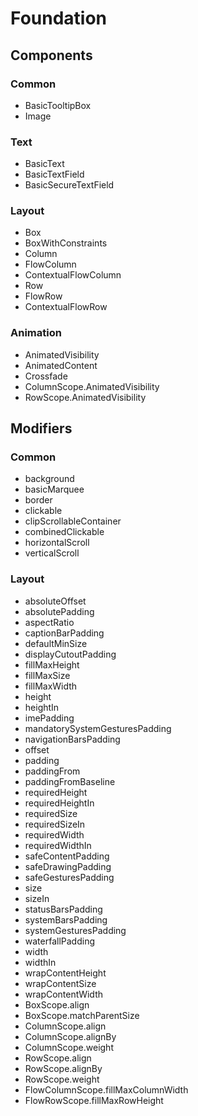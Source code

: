 # Foundation

## Components

### Common

- BasicTooltipBox
- Image

### Text

- BasicText
- BasicTextField
- BasicSecureTextField

### Layout

- Box
- BoxWithConstraints
- Column
- FlowColumn
- ContextualFlowColumn
- Row
- FlowRow
- ContextualFlowRow

### Animation

- AnimatedVisibility
- AnimatedContent
- Crossfade
- ColumnScope.AnimatedVisibility
- RowScope.AnimatedVisibility

## Modifiers

### Common

- background
- basicMarquee
- border
- clickable
- clipScrollableContainer
- combinedClickable
- horizontalScroll
- verticalScroll

### Layout

- absoluteOffset
- absolutePadding
- aspectRatio
- captionBarPadding
- defaultMinSize
- displayCutoutPadding
- fillMaxHeight
- fillMaxSize
- fillMaxWidth
- height
- heightIn
- imePadding
- mandatorySystemGesturesPadding
- navigationBarsPadding
- offset
- padding
- paddingFrom
- paddingFromBaseline
- requiredHeight
- requiredHeightIn
- requiredSize
- requiredSizeIn
- requiredWidth
- requiredWidthIn
- safeContentPadding
- safeDrawingPadding
- safeGesturesPadding
- size
- sizeIn
- statusBarsPadding
- systemBarsPadding
- systemGesturesPadding
- waterfallPadding
- width
- widthIn
- wrapContentHeight
- wrapContentSize
- wrapContentWidth
- BoxScope.align
- BoxScope.matchParentSize
- ColumnScope.align
- ColumnScope.alignBy
- ColumnScope.weight
- RowScope.align
- RowScope.alignBy
- RowScope.weight
- FlowColumnScope.fillMaxColumnWidth
- FlowRowScope.fillMaxRowHeight
